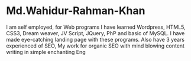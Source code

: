 # Md.Wahidur-Rahman-Khan
I am self employed, for Web programs I have learned Wordpress, HTML5, CSS3, Dream weaver, JV Script, JQuery, PhP and basic of MySQL. I have made eye-catching landing page with these programs. Also have 3 years experienced of SEO, My work for organic SEO with mind blowing content writing in simple enchanting Eng
